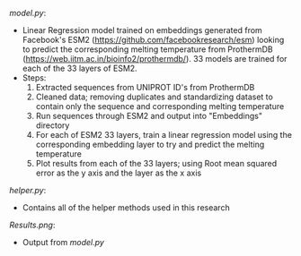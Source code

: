 *model.py*:
- Linear Regression model trained on embeddings generated from Facebook's ESM2 (https://github.com/facebookresearch/esm) looking to predict the corresponding melting temperature from ProthermDB (https://web.iitm.ac.in/bioinfo2/prothermdb/). 33 models are trained for each of the 33 layers of ESM2. 
- Steps:
	1. Extracted sequences from UNIPROT ID's from ProthermDB
	2. Cleaned data; removing duplicates and standardizing dataset to contain only the sequence and corresponding melting temperature
	3. Run sequences through ESM2 and output into "Embeddings" directory
	4. For each of ESM2 33 layers, train a linear regression model using the corresponding embedding layer to try and predict the melting temperature
	5. Plot results from each of the 33 layers; using Root mean squared error as the y axis and the layer as the x axis

*helper.py*:
- Contains all of the helper methods used in this research

*Results.png*: 
- Output from *model.py*
